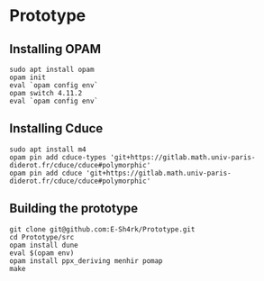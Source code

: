 # Prototype

## Installing OPAM

```
sudo apt install opam
opam init
eval `opam config env`
opam switch 4.11.2
eval `opam config env`
```

## Installing Cduce

```
sudo apt install m4
opam pin add cduce-types 'git+https://gitlab.math.univ-paris-diderot.fr/cduce/cduce#polymorphic'
opam pin add cduce 'git+https://gitlab.math.univ-paris-diderot.fr/cduce/cduce#polymorphic'
```

## Building the prototype

```
git clone git@github.com:E-Sh4rk/Prototype.git
cd Prototype/src
opam install dune
eval $(opam env)
opam install ppx_deriving menhir pomap
make
```

